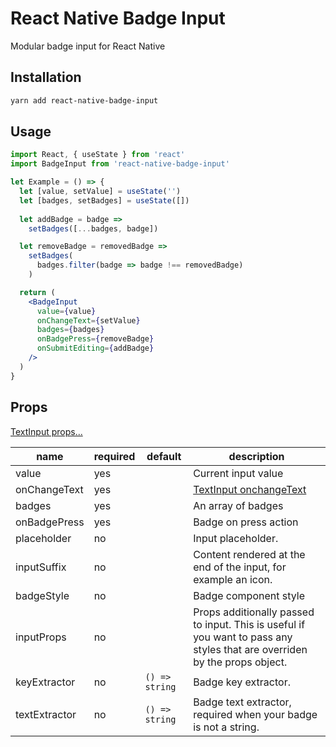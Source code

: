 # React Native Badge Input

Modular badge input for React Native

## Installation

```bash
yarn add react-native-badge-input
```

## Usage

```jsx harmony
import React, { useState } from 'react'
import BadgeInput from 'react-native-badge-input'

let Example = () => {
  let [value, setValue] = useState('')
  let [badges, setBadges] = useState([])
  
  let addBadge = badge =>
    setBadges([...badges, badge])

  let removeBadge = removedBadge =>
    setBadges(
      badges.filter(badge => badge !== removedBadge)
    )

  return (
    <BadgeInput
      value={value}
      onChangeText={setValue}
      badges={badges}
      onBadgePress={removeBadge}
      onSubmitEditing={addBadge}
    />
  )
}
```

## Props

[TextInput props...](https://facebook.github.io/react-native/docs/textinput)

| name                   | required | default   | description |
| ---------------------- | -------- | --------- | ----------- |
| value                  | yes      |           | Current input value |
| onChangeText           | yes      |           | [TextInput onchangeText](https://facebook.github.io/react-native/docs/textinput#onchangetext) |
| badges                 | yes      |           | An array of badges |
| onBadgePress           | yes      |           | Badge on press action |
| placeholder            | no       |           | Input placeholder. |
| inputSuffix            | no       |           | Content rendered at the end of the input, for example an icon. |
| badgeStyle             | no       |           | Badge component style |
| inputProps             | no       |           | Props additionally passed to input. This is useful if you want to pass any styles that are overriden by the props object. |
| keyExtractor           | no       | `() => string` | Badge key extractor. |
| textExtractor          | no       | `() => string` | Badge text extractor, required when your badge is not a string. |
